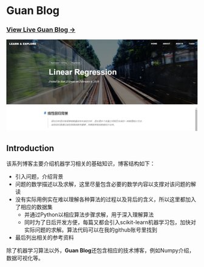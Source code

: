 # Guan Blog

### [View Live Guan Blog &rarr;](http://garylv.github.io/)

![](/img/preface.PNG)

## Introduction

该系列博客主要介绍机器学习相关的基础知识，博客结构如下：
* 引入问题，介绍背景
* 问题的数学描述以及求解，这里尽量包含必要的数学内容以支撑对该问题的解读
* 没有实际用例实在难以理解各种算法的过程以及背后的含义，所以这里都加入了相应的数据集
    * 并通过Python以相应算法步骤求解，用于深入理解算法
    * 同时为了日后开发方便，每篇又都会引入scikit-learn机器学习包，加快对实际问题的求解。算法代码可以在我的github账号里找到
* 最后列出相关的参考资料

除了机器学习算法以外，**Guan Blog**还包含相应的技术博客，例如Numpy介绍，数据可视化等。
